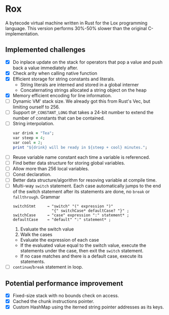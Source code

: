 # Rox

A bytecode virtual machine written in Rust for the Lox programming language. This version performs 30%-50% slower than the original C-implementation.

## Implemented challenges

+ [x] Do inplace update on the stack for operators that pop a value and push back a value immediately after.
+ [x] Check arity when calling native function
+ [x] Efficient storage for string constants and literals.
  + String literals are interned and stored in a global interner
  + Concaternating strings allocated a string object on the heap
+ [x] Memory efficient encoding for line information.
+ [ ] Dynamic VM' stack size. We already got this from Rust's Vec, but limiting ourself to 256.
+ [ ] Support `OP_CONSTANT_LONG` that takes a 24-bit number to extend the number of constants that can be contained.
+ [ ] String interpolation.
  ```ruby
  var drink = "Tea";
  var steep = 4;
  var cool = 2;
  print "${drink} will be ready in ${steep + cool} minutes.";
  ```
+ [ ] Reuse variable name constant each time a variable is referenced.
+ [ ] Find better data structure for storing global variables.
+ [ ] Allow more than 256 local variables.
+ [ ] Const declaration.
+ [ ] Better data structure/algorithm for resoving variable at compile time.
+ [ ] Multi-way `switch` statement. Each case automatically jumps to the end of the switch statement after its statements are done, no `break` or `fallthrough`. Grammar
  ```
  switchStmt     → "switch" "(" expression ")"
                   "{" switchCase* defaultCase? "}" ;
  switchCase     → "case" expression ":" statement* ;
  defaultCase    → "default" ":" statement* ;
  ```
  1. Evaluate the switch value
  2. Walk the cases
    + Evaluate the expression of each case
    + If the evaluated value equal to the switch value, execute the statements under the case, then exit the `switch` statement.
    + If no case matches and there is a default case, execute its statements.
+ [ ] `continue`/`break` statement in loop.

## Potential performance improvement

+ [x] Fixed-size stack with no bounds check on access.
+ [x] Cached the chunk instructions pointer.
+ [x] Custom HashMap using the iterned string pointer addresses as its keys.
